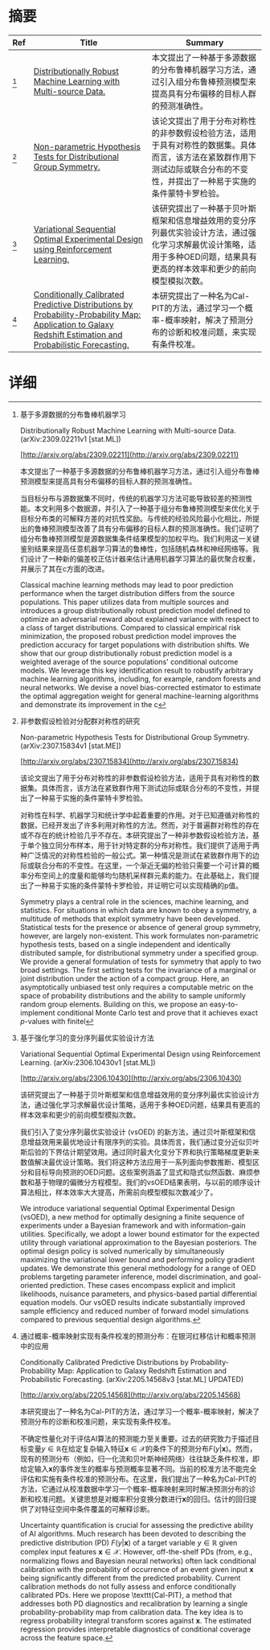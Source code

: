 # 摘要

| Ref | Title | Summary |
| --- | --- | --- |
| [^1] | [Distributionally Robust Machine Learning with Multi-source Data.](http://arxiv.org/abs/2309.02211) | 本文提出了一种基于多源数据的分布鲁棒机器学习方法，通过引入组分布鲁棒预测模型来提高具有分布偏移的目标人群的预测准确性。 |
| [^2] | [Non-parametric Hypothesis Tests for Distributional Group Symmetry.](http://arxiv.org/abs/2307.15834) | 该论文提出了用于分布对称性的非参数假设检验方法，适用于具有对称性的数据集。具体而言，该方法在紧致群作用下测试边际或联合分布的不变性，并提出了一种易于实施的条件蒙特卡罗检验。 |
| [^3] | [Variational Sequential Optimal Experimental Design using Reinforcement Learning.](http://arxiv.org/abs/2306.10430) | 该研究提出了一种基于贝叶斯框架和信息增益效用的变分序列最优实验设计方法，通过强化学习求解最优设计策略，适用于多种OED问题，结果具有更高的样本效率和更少的前向模型模拟次数。 |
| [^4] | [Conditionally Calibrated Predictive Distributions by Probability-Probability Map: Application to Galaxy Redshift Estimation and Probabilistic Forecasting.](http://arxiv.org/abs/2205.14568) | 本研究提出了一种名为Cal-PIT的方法，通过学习一个概率-概率映射，解决了预测分布的诊断和校准问题，来实现有条件校准。 |

# 详细

[^1]: 基于多源数据的分布鲁棒机器学习

    Distributionally Robust Machine Learning with Multi-source Data. (arXiv:2309.02211v1 [stat.ML])

    [http://arxiv.org/abs/2309.02211](http://arxiv.org/abs/2309.02211)

    本文提出了一种基于多源数据的分布鲁棒机器学习方法，通过引入组分布鲁棒预测模型来提高具有分布偏移的目标人群的预测准确性。

    

    当目标分布与源数据集不同时，传统的机器学习方法可能导致较差的预测性能。本文利用多个数据源，并引入了一种基于组分布鲁棒预测模型来优化关于目标分布类的可解释方差的对抗性奖励。与传统的经验风险最小化相比，所提出的鲁棒预测模型改善了具有分布偏移的目标人群的预测准确性。我们证明了组分布鲁棒预测模型是源数据集条件结果模型的加权平均。我们利用这一关键鉴别结果来提高任意机器学习算法的鲁棒性，包括随机森林和神经网络等。我们设计了一种新的偏差校正估计器来估计通用机器学习算法的最优聚合权重，并展示了其在c方面的改进。

    Classical machine learning methods may lead to poor prediction performance when the target distribution differs from the source populations. This paper utilizes data from multiple sources and introduces a group distributionally robust prediction model defined to optimize an adversarial reward about explained variance with respect to a class of target distributions. Compared to classical empirical risk minimization, the proposed robust prediction model improves the prediction accuracy for target populations with distribution shifts. We show that our group distributionally robust prediction model is a weighted average of the source populations' conditional outcome models. We leverage this key identification result to robustify arbitrary machine learning algorithms, including, for example, random forests and neural networks. We devise a novel bias-corrected estimator to estimate the optimal aggregation weight for general machine-learning algorithms and demonstrate its improvement in the c
    
[^2]: 非参数假设检验对分配群对称性的研究

    Non-parametric Hypothesis Tests for Distributional Group Symmetry. (arXiv:2307.15834v1 [stat.ME])

    [http://arxiv.org/abs/2307.15834](http://arxiv.org/abs/2307.15834)

    该论文提出了用于分布对称性的非参数假设检验方法，适用于具有对称性的数据集。具体而言，该方法在紧致群作用下测试边际或联合分布的不变性，并提出了一种易于实施的条件蒙特卡罗检验。

    

    对称性在科学、机器学习和统计学中起着重要的作用。对于已知遵循对称性的数据，已经开发出了许多利用对称性的方法。然而，对于普遍群对称性的存在或不存在的统计检验几乎不存在。本研究提出了一种非参数假设检验方法，基于单个独立同分布样本，用于针对特定群的分布对称性。我们提供了适用于两种广泛情况的对称性检验的一般公式。第一种情况是测试在紧致群作用下的边际或联合分布的不变性。在这里，一个渐近无偏的检验只需要一个可计算的概率分布空间上的度量和能够均匀随机采样群元素的能力。在此基础上，我们提出了一种易于实施的条件蒙特卡罗检验，并证明它可以实现精确的p值。

    Symmetry plays a central role in the sciences, machine learning, and statistics. For situations in which data are known to obey a symmetry, a multitude of methods that exploit symmetry have been developed. Statistical tests for the presence or absence of general group symmetry, however, are largely non-existent. This work formulates non-parametric hypothesis tests, based on a single independent and identically distributed sample, for distributional symmetry under a specified group. We provide a general formulation of tests for symmetry that apply to two broad settings. The first setting tests for the invariance of a marginal or joint distribution under the action of a compact group. Here, an asymptotically unbiased test only requires a computable metric on the space of probability distributions and the ability to sample uniformly random group elements. Building on this, we propose an easy-to-implement conditional Monte Carlo test and prove that it achieves exact $p$-values with finitel
    
[^3]: 基于强化学习的变分序列最优实验设计方法

    Variational Sequential Optimal Experimental Design using Reinforcement Learning. (arXiv:2306.10430v1 [stat.ML])

    [http://arxiv.org/abs/2306.10430](http://arxiv.org/abs/2306.10430)

    该研究提出了一种基于贝叶斯框架和信息增益效用的变分序列最优实验设计方法，通过强化学习求解最优设计策略，适用于多种OED问题，结果具有更高的样本效率和更少的前向模型模拟次数。

    

    我们引入了变分序列最优实验设计 (vsOED) 的新方法，通过贝叶斯框架和信息增益效用来最优地设计有限序列的实验。具体而言，我们通过变分近似贝叶斯后验的下界估计期望效用。通过同时最大化变分下界和执行策略梯度更新来数值解决最优设计策略。我们将这种方法应用于一系列面向参数推断、模型区分和目标导向预测的OED问题。这些案例涵盖了显式和隐式似然函数、麻烦参数和基于物理的偏微分方程模型。我们的vsOED结果表明，与以前的顺序设计算法相比，样本效率大大提高，所需前向模型模拟次数减少了。

    We introduce variational sequential Optimal Experimental Design (vsOED), a new method for optimally designing a finite sequence of experiments under a Bayesian framework and with information-gain utilities. Specifically, we adopt a lower bound estimator for the expected utility through variational approximation to the Bayesian posteriors. The optimal design policy is solved numerically by simultaneously maximizing the variational lower bound and performing policy gradient updates. We demonstrate this general methodology for a range of OED problems targeting parameter inference, model discrimination, and goal-oriented prediction. These cases encompass explicit and implicit likelihoods, nuisance parameters, and physics-based partial differential equation models. Our vsOED results indicate substantially improved sample efficiency and reduced number of forward model simulations compared to previous sequential design algorithms.
    
[^4]: 通过概率-概率映射实现有条件校准的预测分布：在银河红移估计和概率预测中的应用

    Conditionally Calibrated Predictive Distributions by Probability-Probability Map: Application to Galaxy Redshift Estimation and Probabilistic Forecasting. (arXiv:2205.14568v3 [stat.ML] UPDATED)

    [http://arxiv.org/abs/2205.14568](http://arxiv.org/abs/2205.14568)

    本研究提出了一种名为Cal-PIT的方法，通过学习一个概率-概率映射，解决了预测分布的诊断和校准问题，来实现有条件校准。

    

    不确定性量化对于评估AI算法的预测能力至关重要。过去的研究致力于描述目标变量$y \in \mathbb{R}$在给定复杂输入特征$\mathbf{x} \in \mathcal{X}$的条件下的预测分布$F(y|\mathbf{x})$。然而，现有的预测分布（例如，归一化流和贝叶斯神经网络）往往缺乏条件校准，即给定输入$\mathbf{x}$的事件发生的概率与预测概率显著不同。当前的校准方法不能完全评估和实施有条件校准的预测分布。在这里，我们提出了一种名为Cal-PIT的方法，它通过从校准数据中学习一个概率-概率映射来同时解决预测分布的诊断和校准问题。关键思想是对概率积分变换分数进行$\mathbf{x}$的回归。估计的回归提供了对特征空间中条件覆盖的可解释诊断。

    Uncertainty quantification is crucial for assessing the predictive ability of AI algorithms. Much research has been devoted to describing the predictive distribution (PD) $F(y|\mathbf{x})$ of a target variable $y \in \mathbb{R}$ given complex input features $\mathbf{x} \in \mathcal{X}$. However, off-the-shelf PDs (from, e.g., normalizing flows and Bayesian neural networks) often lack conditional calibration with the probability of occurrence of an event given input $\mathbf{x}$ being significantly different from the predicted probability. Current calibration methods do not fully assess and enforce conditionally calibrated PDs. Here we propose \texttt{Cal-PIT}, a method that addresses both PD diagnostics and recalibration by learning a single probability-probability map from calibration data. The key idea is to regress probability integral transform scores against $\mathbf{x}$. The estimated regression provides interpretable diagnostics of conditional coverage across the feature space. 
    


